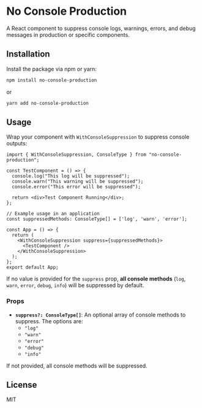 # No Console Production

A React component to suppress console logs, warnings, errors, and debug messages in production or specific components.

## Installation

Install the package via npm or yarn:

```bash
npm install no-console-production
```


or


```bash
yarn add no-console-production
```

## Usage

Wrap your component with `WithConsoleSuppression` to suppress console outputs:

```tsx
import { WithConsoleSuppression, ConsoleType } from "no-console-production";

const TestComponent = () => {
  console.log("This log will be suppressed");
  console.warn("This warning will be suppressed");
  console.error("This error will be suppressed");

  return <div>Test Component Running</div>;
};

// Example usage in an application
const suppressedMethods: ConsoleType[] = ['log', 'warn', 'error'];

const App = () => {
  return (
    <WithConsoleSuppression suppress={suppressedMethods}>
      <TestComponent />
    </WithConsoleSuppression>
  );
};
export default App;
```

If no value is provided for the `suppress` prop, **all console methods** (`log`, `warn`, `error`, `debug`, `info`) will be suppressed by default.

### Props

- **`suppress?: ConsoleType[]`**: An optional array of console methods to suppress. The options are:
  - `"log"`
  - `"warn"`
  - `"error"`
  - `"debug"`
  - `"info"`

If not provided, all console methods will be suppressed.

## License

MIT
